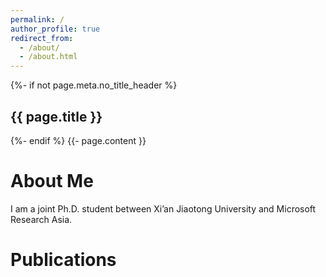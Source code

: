```yaml
---
permalink: /
author_profile: true
redirect_from: 
  - /about/
  - /about.html
---
```


<article>
    {%- if not page.meta.no_title_header %}<h1>{{ page.title }}</h1>{%- endif %}
    {{- page.content }}
</article>

<span class='anchor' id='about-me'></span>

About Me
======
I am a joint Ph.D. student between Xi’an Jiaotong University and Microsoft Research Asia.

<span class='anchor' id='publications'></span>

Publications
======
